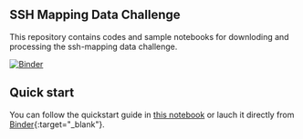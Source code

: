 ## SSH Mapping Data Challenge

This repository contains codes and sample notebooks for downloding and processing the ssh-mapping data challenge.

[![Binder](https://binder.pangeo.io/badge_logo.svg)](https://binder.pangeo.io/v2/gh/ocean-data-challenges/2020a_SSH_mapping_NATL60/master)

 
 ## Quick start
 You can follow the quickstart guide in [this notebook](https://github.com/ocean-data-challenges/2020a_SSH_mapping_NATL60/blob/master/quickstart.ipynb) or lauch it directly from [Binder](https://binder.pangeo.io/v2/gh/ocean-data-challenges/2020a_SSH_mapping_NATL60/master?filepath=quickstart.ipynb){:target="_blank"}.

